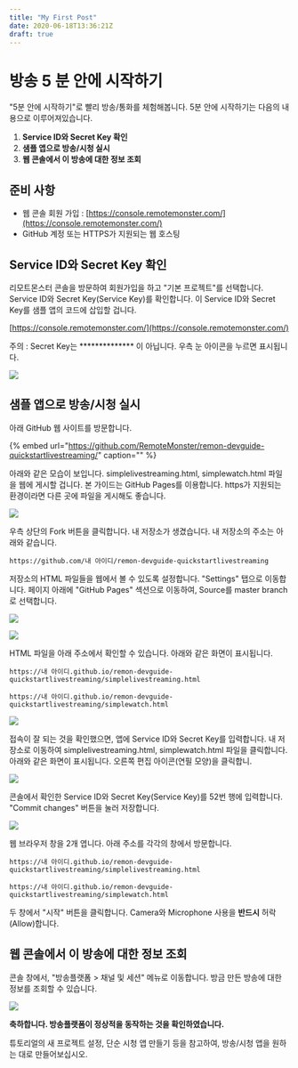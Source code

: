 ```yaml
---
title: "My First Post"
date: 2020-06-18T13:36:21Z
draft: true
---
```


# 방송 5 분 안에 시작하기

"5분 안에 시작하기"로 빨리 방송/통화를 체험해봅니다. 5분 안에 시작하기는 다음의 내용으로 이루어져있습니다.

1. **Service ID와 Secret Key 확인**
2. **샘플 앱으로 방송/시청 실시**
3. **웹 콘솔에서 이 방송에 대한 정보 조회**

## 준비 사항

* 웹 콘솔 회원 가입 : [https://console.remotemonster.com/](https://console.remotemonster.com/)
* GitHub 계정 또는 HTTPS가 지원되는 웹 호스팅 

## Service ID와 Secret Key 확인

리모트몬스터 콘솔을 방문하여 회원가입을 하고 "기본 프로젝트"를 선택합니다. Service ID와 Secret Key\(Service Key\)를 확인합니다. 이 Service ID와 Secret Key를 샘플 앱의 코드에 삽입할 겁니다.

[https://console.remotemonster.com/](https://console.remotemonster.com/)

주의 : Secret Key는 \*\*\*\*\*\*\*\*\*\*\*\*\*\* 이 아닙니다. 우측 눈 아이콘을 누르면 표시됩니다.

![](../.gitbook/assets/image-3%20%281%29.png)

## **샘플 앱으로 방송/시청 실시**

아래 GitHub 웹 사이트를 방문합니다.

{% embed url="https://github.com/RemoteMonster/remon-devguide-quickstartlivestreaming/" caption="" %}

아래와 같은 모습이 보입니다. simplelivestreaming.html, simplewatch.html 파일을 웹에 게시할 겁니다. 본 가이드는 GitHub Pages를 이용합니다. https가 지원되는 환경이라면 다른 곳에 파일을 게시해도 좋습니다.

![](../.gitbook/assets/image-2.png)

우측 상단의 Fork 버튼을 클릭합니다. 내 저장소가 생겼습니다. 내 저장소의 주소는 아래와 같습니다.

```text
https://github.com/내 아이디/remon-devguide-quickstartlivestreaming
```

저장소의 HTML 파일들을 웹에서 볼 수 있도록 설정합니다. "Settings" 탭으로 이동합니다. 페이지 아래에 "GitHub Pages" 섹션으로 이동하여, Source를 master branch로 선택합니다.

![](../.gitbook/assets/image-17.png)

![](../.gitbook/assets/image-8.png)

HTML 파일을 아래 주소에서 확인할 수 있습니다. 아래와 같은 화면이 표시됩니다.

```text
https://내 아이디.github.io/remon-devguide-quickstartlivestreaming/simplelivestreaming.html
```

```text
https://내 아이디.github.io/remon-devguide-quickstartlivestreaming/simplewatch.html
```

![](../.gitbook/assets/two-windows.png)

접속이 잘 되는 것을 확인했으면, 앱에 Service ID와 Secret Key를 입력합니다. 내 저장소로 이동하여 simplelivestreaming.html, simplewatch.html 파일을 클릭합니다. 아래와 같은 화면이 표시됩니다. 오른쪽 편집 아이콘\(연필 모양\)을 클릭합니.

![](../.gitbook/assets/image%20%283%29.png)

콘솔에서 확인한 Service ID와 Secret Key\(Service Key\)를 52번 행에 입력합니다. "Commit changes" 버튼을 눌러 저장합니다.

![](../.gitbook/assets/image-1.png)

웹 브라우저 창을 2개 엽니다. 아래 주소를 각각의 창에서 방문합니다.

```text
https://내 아이디.github.io/remon-devguide-quickstartlivestreaming/simplelivestreaming.html
```

```text
https://내 아이디.github.io/remon-devguide-quickstartlivestreaming/simplewatch.html
```

두 창에서 "시작" 버튼을 클릭합니다. Camera와 Microphone 사용을 **반드시** 허락\(Allow\)합니다.

## 웹 콘솔에서 이 방송에 대한 정보 조회

콘솔 창에서, "방송플랫폼 &gt; 채널 및 세션" 메뉴로 이동합니다. 방금 만든 방송에 대한 정보를 조회할 수 있습니다.

![](../.gitbook/assets/image-10.png)

**축하합니다. 방송플랫폼이 정상적을 동작하는 것을 확인하였습니다.**

튜토리얼의 새 프로젝트 설정, 단순 시청 앱 만들기 등을 참고하여, 방송/시청 앱을 원하는 대로 만들어보십시오.

